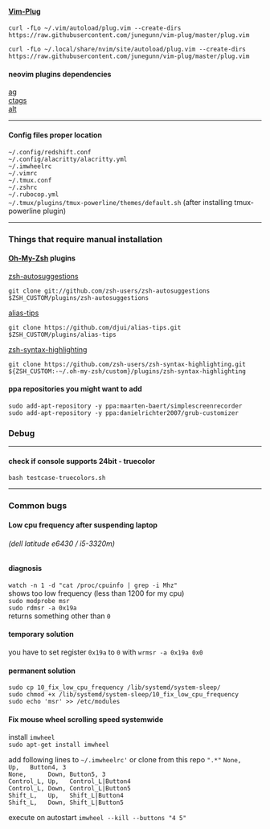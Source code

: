 #### [Vim-Plug](https://github.com/junegunn/vim-plug)

`curl -fLo ~/.vim/autoload/plug.vim --create-dirs https://raw.githubusercontent.com/junegunn/vim-plug/master/plug.vim`  

`curl -fLo ~/.local/share/nvim/site/autoload/plug.vim --create-dirs https://raw.githubusercontent.com/junegunn/vim-plug/master/plug.vim`  

#### neovim plugins dependencies

[ag](https://github.com/ggreer/the_silver_searcher)  
[ctags](https://github.com/universal-ctags/ctags)  
[alt](https://github.com/uptech/alt)  

---

#### Config files proper location

`~/.config/redshift.conf`  
`~/.config/alacritty/alacritty.yml`  
`~/.imwheelrc`  
`~/.vimrc`  
`~/.tmux.conf`  
`~/.zshrc`  
`~/.rubocop.yml`  
`~/.tmux/plugins/tmux-powerline/themes/default.sh` (after installing tmux-powerline plugin)  

---

### Things that require manual installation


#### [Oh-My-Zsh](https://github.com/robbyrussell/oh-my-zsh) plugins

[zsh-autosuggestions](https://github.com/zsh-users/zsh-autosuggestions)


`git clone git://github.com/zsh-users/zsh-autosuggestions $ZSH_CUSTOM/plugins/zsh-autosuggestions`  


[alias-tips](https://github.com/djui/alias-tips)


`git clone https://github.com/djui/alias-tips.git $ZSH_CUSTOM/plugins/alias-tips`  


[zsh-syntax-highlighting](https://github.com/zsh-users/zsh-syntax-highlighting)


`git clone https://github.com/zsh-users/zsh-syntax-highlighting.git ${ZSH_CUSTOM:-~/.oh-my-zsh/custom}/plugins/zsh-syntax-highlighting`  

#### ppa repositories you might want to add

`sudo add-apt-repository -y ppa:maarten-baert/simplescreenrecorder`  
`sudo add-apt-repository -y ppa:danielrichter2007/grub-customizer`  

### Debug

---

#### check if console supports 24bit - truecolor
`bash testcase-truecolors.sh`  

----

### Common bugs

#### Low cpu frequency after suspending laptop
###### (dell latitude e6430 / i5-3320m)

#### diagnosis
`watch -n 1 -d "cat /proc/cpuinfo | grep -i Mhz"`  
shows too low frequency (less than 1200 for my cpu)  
`sudo modprobe msr`  
`sudo rdmsr -a 0x19a`  
returns something other than `0`  

#### temporary solution
you have to set register `0x19a` to `0` with `wrmsr -a 0x19a 0x0`  

#### permanent solution

`sudo cp 10_fix_low_cpu_frequency /lib/systemd/system-sleep/`  
`sudo chmod +x /lib/systemd/system-sleep/10_fix_low_cpu_frequency`  
`sudo echo 'msr' >> /etc/modules`  


#### Fix mouse wheel scrolling speed systemwide
install `imwheel`  
`sudo apt-get install imwheel`  

add following lines to `~/.imwheelrc'` or clone from this repo
`".*"`
`None,      Up,   Button4, 3`  
`None,      Down, Button5, 3`  
`Control_L, Up,   Control_L|Button4`  
`Control_L, Down, Control_L|Button5`  
`Shift_L,   Up,   Shift_L|Button4`  
`Shift_L,   Down, Shift_L|Button5`  

execute on autostart
`imwheel --kill --buttons "4 5"`  

